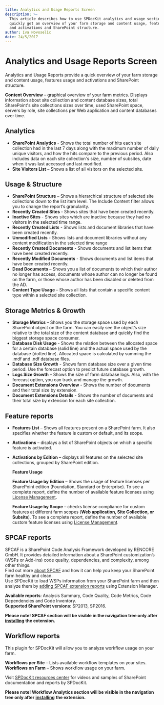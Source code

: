 ```yaml
---
title: Analytics and Usage Reports Screen
description: >-
  This article describes how to use SPDocKit analytics and usage section to
  quickly get an overview of your farm storage and content usage, features usage
  and activations and SharePoint structure.
author: Iva Novoselic
date: 24/5/2017
---
```


# Analytics and Usage Reports Screen

Analytics and Usage Reports provide a quick overview of your farm storage and content usage, features usage and activations and SharePoint structure.

**Content Overview** – graphical overview of your farm metrics. Displays information about site collection and content database sizes, total SharePoint's site collections sizes over time, used SharePoint space, servers by role, site collections per Web application and content databases over time.

## Analytics

* **SharePoint Analytics** - Shows the total number of hits each site collection had in the last 7 days along with the maximum number of daily unique visitors, and how the hits compare to the previous period. Also includes data on each site collection's size, number of subsites, date when it was last accessed and last modified. 
* **Site Visitors List** – Shows a list of all visitors on the selected site. 

## Usage & Structure

* **SharePoint Structure** – Shows a hierarchical structure of selected site collections down to the list item level. The Include Content filter allows you to change the report’s granularity.
* **Recently Created Sites** - Shows sites that have been created recently.
* **Inactive Sites** - Shows sites which are inactive because they had no visitors in the selected time range.
* **Recently Created Lists** - Shows lists and document libraries that have been created recently.
* **Unmodified Lists** - Shows lists and document libraries without any content modification in the selected time range
* **Recently Created Documents** - Shows documents and list items that have been created recently.
* **Recently Modified Documents** - Shows documents and list items that have been created recently.
* **Dead Documents** – Shows you a list of documents to which their author no longer has access, documents whose author can no longer be found on the farm, or those whose author has been disabled or deleted from the AD.  
* **Content Type Usage** – Shows all lists that contain a specific content type within a selected site collection.  

## Storage Metrics & Growth

* **Storage Metrics** – Shows you the storage space used by each SharePoint object on the farm. You can easily see the object’s size relative to the total size of the content database and quickly find the biggest storage space consumer. 
* **Database Disk Usage** - Shows the relation between the allocated space for a certain database \(solid line\) and the actual space used by the database \(dotted line\). Allocated space is calculated by summing the .mdf and .ndf database files.
* **Database Size Growth** - Shows farm database size over a given time period. Use the forecast option to predict future database growth.
* **Logs Size Growth** – Shows the size of farm database logs. Also, with the forecast option, you can track and manage the growth.
* **Document Extensions Overview** - Shows the number of documents and their total size by extension.
* **Document Extensions Details** - Shows the number of documents and their total size by extension for each site collection. 

## Feature reports

* **Features List** – Shows all features present on a SharePoint farm. It also specifies whether the feature is custom or default, and its scope. 
* **Activations** – displays a list of SharePoint objects on which a specific feature is activated.
* **Activations by Edition** – displays all features on the selected site collections, grouped by SharePoint edition.  

  **Feature Usage**

  **Feature Usage by Edition** – Shows the usage of feature licenses per SharePoint edition \(Foundation, Standard or Enterprise\). To see a complete report, define the number of available feature licenses using [License Management](analytics-and-usage-reports-screen.md#internal/configure-and-extend-spdockit/license-management).

  **Feature Usage by Scope** – checks license compliance for custom features at different farm scopes \(**Web application, Site Collection, or Subsite**\). To see a complete report, define the number of available custom feature licenses using [License Management](analytics-and-usage-reports-screen.md#internal/configure-and-extend-spdockit/license-management).

## SPCAF reports

SPCAF is a SharePoint Code Analysis Framework developed by RENCORE GmbH. It provides detailed information about a SharePoint customization’s \(WSPs or Add-ins\) code quality, dependencies, and complexity, among other things.  
Find out more [about SPCAF](https://www.spcaf.com/) and how it can help you keep your SharePoint farm healthy and clean.  
Use SPDocKit to load WSPs information from your SharePoint farm and then analyze them by [adding SPCAF extension reports](analytics-and-usage-reports-screen.md#internal/configure-and-extend-spdockit/extend-spdockit/install-spdockit-extensions) using Extension Manager.

**Available reports**: Analysis Summary, Code Quality, Code Metrics, Code Dependencies and Code Inventory.  
**Supported SharePoint versions**: SP2013, SP2016.

**Please note! SPCAF section will be visible in the navigation tree only after** [**installing**](analytics-and-usage-reports-screen.md#internal/configure-and-extend-spdockit/extend-spdockit/install-spdockit-extensions/) **the extension.**

## Workflow reports

This plugin for SPDocKit will allow you to analyze workflow usage on your farm.

**Workflows per Site** – Lists available workflow templates on your sites.  
**Workflows on Farm** – Shows workflow usage on your farm.

Visit [SPDocKit resources center](https://www.spdockit.com/resources/reports) for videos and samples of SharePoint documentation and reports by SPDocKit.

**Please note! Workflow Analytics section will be visible in the navigation tree only after** [**installing**](analytics-and-usage-reports-screen.md#internal/configure-and-extend-spdockit/extend-spdockit/install-spdockit-extensions/) **the extension.**


